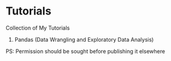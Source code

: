# Tutorials

Collection of My Tutorials

1. Pandas (Data Wrangling and Exploratory Data Analysis)














PS: Permission should be sought before publishing it elsewhere













